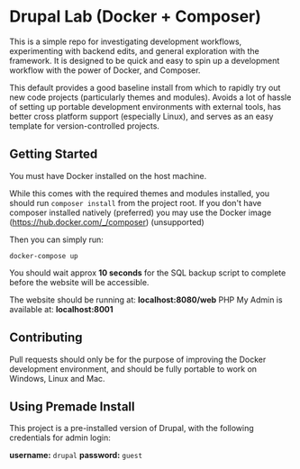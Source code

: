 # Drupal Lab (Docker + Composer)

This is a simple repo for investigating development workflows, experimenting with backend edits, and general exploration with the framework. It is designed to be quick and easy to spin up a development workflow with the power of Docker, and Composer.

This default provides a good baseline install from which to rapidly try out new code projects (particularly themes and modules). Avoids a lot of hassle of setting up portable development environments with external tools, has better cross platform support (especially Linux), and serves as an easy template for version-controlled projects.

## Getting Started

You must have Docker installed on the host machine.

While this comes with the required themes and modules installed, you should run `composer install` from the project root. 
If you don't have composer installed natively (preferred) you may use the Docker image (https://hub.docker.com/_/composer) (unsupported)

Then you can simply run:

`docker-compose up`

You should wait approx **10 seconds** for the SQL backup script to complete before the website will be accessible.

The website should be running at: **localhost:8080/web**
PHP My Admin is available at: **localhost:8001**


## Contributing

Pull requests should only be for the purpose of improving the Docker development environment, and should be fully portable to work on Windows, Linux and Mac.

## Using Premade Install

This project is a pre-installed version of Drupal, with the following credentials for admin login:

**username:** `drupal` **password:** `guest`
